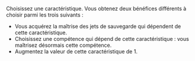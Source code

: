 ﻿---
id: general_feats_fr.md#talentueux
name: Talentueux
---
Choisissez une caractéristique. Vous obtenez deux bénéfices différents à choisir parmi les trois suivants :

* Vous acquérez la maîtrise des jets de sauvegarde qui dépendent de cette caractéristique.
* Choisissez une compétence qui dépend de cette caractéristique : vous maîtrisez désormais cette compétence.
* Augmentez la valeur de cette caractéristique de 1.

